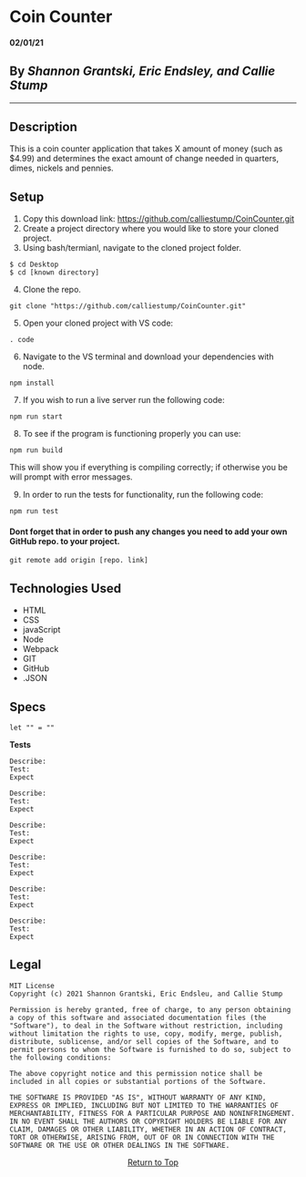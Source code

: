 # Coin Counter

#### **02/01/21**

## By _Shannon Grantski, Eric Endsley, and Callie Stump_
<hr>

## **Description**
This is a coin counter application that takes X amount of money (such as $4.99) and determines the exact amount of change needed in quarters, dimes, nickels and pennies.

## **Setup**
1. Copy this download link: https://github.com/calliestump/CoinCounter.git
2. Create a project directory where you would like to store your cloned project.
3. Using bash/termianl, navigate to the cloned project folder.
```
$ cd Desktop
$ cd [known directory]
```
4. Clone the repo.
```
git clone "https://github.com/calliestump/CoinCounter.git"
```
5. Open your cloned project with VS code:
```
. code
```
6. Navigate to the VS terminal and download your dependencies with node.
```
npm install
```
7. If you wish to run a live server run the following code:
```
npm run start
```
8. To see if the program is functioning properly you can use:
```
npm run build
```
This will show you if everything is compiling correctly; if otherwise you be will prompt with error messages.

9. In order to run the tests for functionality, run the following code:
```
npm run test
```
#### Dont forget that in order to push any changes you need to add your own GitHub repo. to your project.
```
git remote add origin [repo. link]
```

## **Technologies Used**
* HTML
* CSS
* javaScript
* Node
* Webpack
* GIT
* GitHub
* .JSON

## **Specs**
```
let "" = ""
```
**Tests**
```
Describe: 
Test: 
Expect 
```
```
Describe: 
Test: 
Expect
```
```
Describe: 
Test: 
Expect 
```
```
Describe: 
Test: 
Expect 
```
```
Describe: 
Test: 
Expect 
```
```
Describe: 
Test: 
Expect 
```

## Legal
```
MIT License
Copyright (c) 2021 Shannon Grantski, Eric Endsleu, and Callie Stump

Permission is hereby granted, free of charge, to any person obtaining a copy of this software and associated documentation files (the "Software"), to deal in the Software without restriction, including without limitation the rights to use, copy, modify, merge, publish, distribute, sublicense, and/or sell copies of the Software, and to permit persons to whom the Software is furnished to do so, subject to the following conditions:

The above copyright notice and this permission notice shall be included in all copies or substantial portions of the Software.

THE SOFTWARE IS PROVIDED "AS IS", WITHOUT WARRANTY OF ANY KIND, EXPRESS OR IMPLIED, INCLUDING BUT NOT LIMITED TO THE WARRANTIES OF MERCHANTABILITY, FITNESS FOR A PARTICULAR PURPOSE AND NONINFRINGEMENT. IN NO EVENT SHALL THE AUTHORS OR COPYRIGHT HOLDERS BE LIABLE FOR ANY CLAIM, DAMAGES OR OTHER LIABILITY, WHETHER IN AN ACTION OF CONTRACT, TORT OR OTHERWISE, ARISING FROM, OUT OF OR IN CONNECTION WITH THE SOFTWARE OR THE USE OR OTHER DEALINGS IN THE SOFTWARE.
```
<center><a href="#">Return to Top</a></center>
